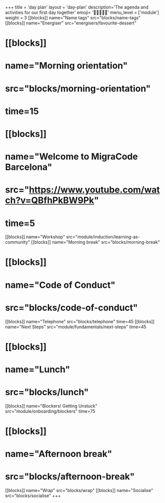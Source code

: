 +++
title = 'day plan'
layout = 'day-plan'
description='The agenda and activities for our first day together'
emoji= '🧑🏾‍🤝‍🧑🏾'
menu_level = ['module']
weight = 3
[[blocks]]
name="Name tags"
src="blocks/name-tags"
[[blocks]]
name="Energiser"
src="energisers/favourite-dessert"
# [[blocks]]
# name="Morning orientation"
# src="blocks/morning-orientation"
# time=15
# [[blocks]]
# name="Welcome to MigraCode Barcelona"
# src="https://www.youtube.com/watch?v=QBfhPkBW9Pk"
# time=5
[[blocks]]
name="Workshop"
src="module/induction/learning-as-community"
[[blocks]]
name="Morning break"
src="blocks/morning-break"
# [[blocks]]
# name="Code of Conduct"
# src="blocks/code-of-conduct"
[[blocks]]
name="Telephone"
src="blocks/telephone"
time=45
[[blocks]]
name="Next Steps"
src="module/fundamentals/next-steps"
time=45
# [[blocks]]
# name="Lunch"
# src="blocks/lunch"
[[blocks]]
name="Blockers! Getting Unstuck"
src="module/onboarding/blockers"
time=75
# [[blocks]]
# name="Afternoon break"
# src="blocks/afternoon-break"
[[blocks]]
name="Wrap"
src="blocks/wrap"
[[blocks]]
name="Socialise"
src="blocks/socialise"
+++
